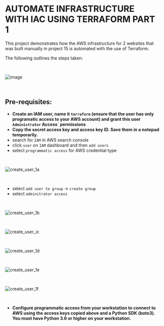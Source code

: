 <br>

# AUTOMATE INFRASTRUCTURE WITH IAC USING TERRAFORM PART 1

This project demonstrates how the AWS infrastructure for 2 websites that was built manually in project 15 is automated with the use of Terraform.

The following outlines the steps taken:

<br>

![image](https://user-images.githubusercontent.com/92983658/203531844-0d082b08-87b1-4b95-ad5d-c921e0b61611.png)

<br>

## Pre-requisites:

- **Create an IAM user, name it `terraform` (ensure that the user has only programatic access to your AWS account) and grant this user 
 `Administrator` Access` permissions**
- **Copy the secret access key and access key ID. Save them in a notepad temporarily.**
 - search for `IAM` in AWS search console
 - click `user` on `IAM` dashboard and then `add users`
 - select `programmatic access` for AWS credential type
 
<br>

![create_user_1a](https://user-images.githubusercontent.com/92983658/203534121-91fdf847-6ff0-4d83-b25c-46a35521cb22.png)

<br>

- select `add user to group` -> `create group`
- select `adminitrator access`

<br>

![create_user_1b](https://user-images.githubusercontent.com/92983658/203535472-e4dc8957-1dc2-4e06-80fb-1c5f1c81ab29.png)

<br>

![create_user_ic](https://user-images.githubusercontent.com/92983658/203535500-8d445772-a3e3-4e0c-a8f1-fe162936a290.png)

<br>

![create_user_1d](https://user-images.githubusercontent.com/92983658/203535541-8b51d69d-86b6-40a2-862b-0b225234bc5b.png)

<br>

![create_user_1e](https://user-images.githubusercontent.com/92983658/203535596-9d0bdd18-8bf1-4fca-b98c-3aa958effc34.png)

<br>

![create_user_1f](https://user-images.githubusercontent.com/92983658/203535617-d5b1abf3-4a86-4b48-9879-3c74add84264.png)

<br>

- **Configure programmatic access from your workstation to connect to AWS using the access keys copied above and a Python 
SDK (boto3). You must have Python 3.6 or higher on your workstation.**

